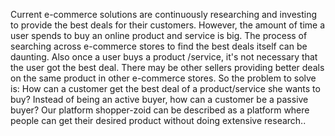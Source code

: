 Current e-commerce solutions are continuously researching and investing to provide the best deals for their customers. However, the amount of time a user spends to buy an online product and service is big. The process of searching across e-commerce stores to find the best deals itself can be daunting.
Also once a user buys a product /service, it's not necessary that the user got the best deal. There may be other sellers providing better deals on the same product in other e-commerce stores.
So the problem to solve is:
How can a customer get the best deal of a product/service she wants to buy?
Instead of being an active buyer, how can a customer be a passive buyer?
Our platform shopper-zoid can be described as a platform where people can get their desired product without doing extensive research..


